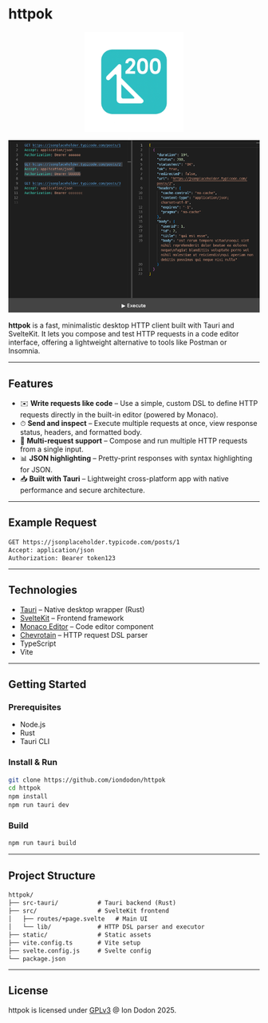 # httpok

<p align="center">
  <img width="200" src="httpok-logo.png" />
</p>

<p align="center">
  <img src="screenshot.png" />
</p>

**httpok** is a fast, minimalistic desktop HTTP client built with Tauri and SvelteKit. It lets you compose and test HTTP requests in a code editor interface, offering a lightweight alternative to tools like Postman or Insomnia.

---

## Features

- ✉️ **Write requests like code** – Use a simple, custom DSL to define HTTP requests directly in the built-in editor (powered by Monaco).
- ⏱ **Send and inspect** – Execute multiple requests at once, view response status, headers, and formatted body.
- 🔄 **Multi-request support** – Compose and run multiple HTTP requests from a single input.
- 📊 **JSON highlighting** – Pretty-print responses with syntax highlighting for JSON.
- 📥 **Built with Tauri** – Lightweight cross-platform app with native performance and secure architecture.

---

## Example Request

```
GET https://jsonplaceholder.typicode.com/posts/1
Accept: application/json
Authorization: Bearer token123
```

---

## Technologies

- [Tauri](https://tauri.app/) – Native desktop wrapper (Rust)
- [SvelteKit](https://kit.svelte.dev/) – Frontend framework
- [Monaco Editor](https://microsoft.github.io/monaco-editor/) – Code editor component
- [Chevrotain](https://chevrotain.io/) – HTTP request DSL parser
- TypeScript
- Vite

---

## Getting Started

### Prerequisites

- Node.js
- Rust
- Tauri CLI

### Install & Run

```bash
git clone https://github.com/iondodon/httpok
cd httpok
npm install
npm run tauri dev
```

### Build

```bash
npm run tauri build
```

---

## Project Structure

```
httpok/
├── src-tauri/           # Tauri backend (Rust)
├── src/                 # SvelteKit frontend
│   ├── routes/+page.svelte   # Main UI
│   └── lib/             # HTTP DSL parser and executor
├── static/              # Static assets
├── vite.config.ts       # Vite setup
├── svelte.config.js     # Svelte config
└── package.json
```

---

## License

httpok is licensed under [GPLv3](https://github.com/iondodon/httpok/blob/main/LICENSE.txt) @ Ion Dodon 2025.
